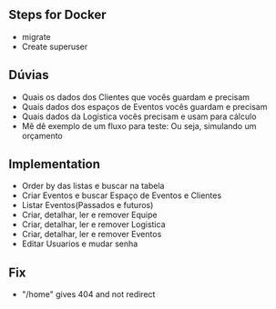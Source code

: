 ## Steps for Docker
- migrate
- Create superuser

## Dúvias
- Quais os dados dos Clientes que vocês guardam e precisam
- Quais dados dos espaços de Eventos vocês guardam e precisam
- Quais dados da Logística vocês precisam e usam para cálculo
- Mê dê exemplo de um fluxo para teste: Ou seja, simulando um orçamento


## Implementation
- Order by das listas e buscar na tabela
- Criar Eventos e buscar Espaço de Eventos e Clientes
- Listar Eventos(Passados e futuros)
- Criar, detalhar, ler e remover Equipe
- Criar, detalhar, ler e remover Logistica
- Criar, detalhar, ler e remover Eventos
- Editar Usuarios e mudar senha

## Fix
- "/home" gives 404 and not redirect


